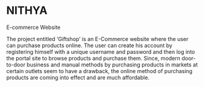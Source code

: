 # NITHYA

E-commerce Website

The project entitled ‘Giftshop’ is an E-Commerce website where the user can purchase products online.
The user can create his account by registering himself with a unique username and password and then log into the portal site to browse products and purchase them.
Since, modern door-to-door business and manual methods by purchasing products in markets at certain outlets seem to have a drawback, 
the online method of purchasing products are coming into effect and are much affordable.
